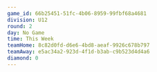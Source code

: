```yaml
---
game_id: 66b25451-51fc-4b06-8959-99fbf68a4681
division: U12
round: 2
day: No Game
time: This Week
teamHome: 8c82d0fd-d6e6-4bd8-aeaf-9926c678b797
teamAway: e5ac34a2-923d-4f1d-b3ab-c9b523d4d4a6
diamond: 0
---
```


